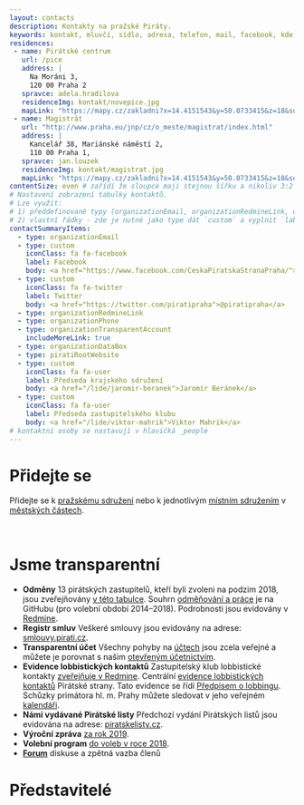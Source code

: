 ```yaml
---
layout: contacts
description: Kontakty na pražské Piráty.
keywords: kontakt, mluvčí, sídlo, adresa, telefon, mail, facebook, kde najdu, kde jsou, pirati praha, praha
residences:
 - name: Pirátské centrum
   url: /pice
   address: |
     Na Moráni 3,
     120 00 Praha 2
   spravce: adela.hradilova
   residenceImg: kontakt/novepice.jpg
   mapLink: "https://mapy.cz/zakladni?x=14.4151543&y=50.0733415&z=18&source=addr&id=9018965&q=Na%20Mor%C3%A1ni%203"
 - name: Magistrát
   url: "http://www.praha.eu/jnp/cz/o_meste/magistrat/index.html"
   address: |
     Kancelář 38, Mariánské náměstí 2, 
     110 00 Praha 1,
   spravce: jan.louzek
   residenceImg: kontakt/magistrat.jpg
   mapLink: "https://mapy.cz/zakladni?x=14.4151543&y=50.0733415&z=18&source=addr&id=9018965&q=Na%20Mor%C3%A1ni%203"
contentSize: even # zařídí že sloupce maji stejnou šířku a nikoliv 3:2 jak je default 
# Nastavení zobrazení tabulky kontaktů.
# Lze využít:
# 1) předdefinované typy (organizationEmail, organizationRedmineLink, organizationPhone, organizationTransparentAccount, organizationDataBox, piratiRootWebsite)
# 2) vlastní řádky - zde je nutné jako type dát `custom` a vyplnit `label` a `body`
contactSummaryItems:
  - type: organizationEmail
  - type: custom
    iconClass: fa fa-facebook
    label: Facebook
    body: <a href="https://www.facebook.com/CeskaPiratskaStranaPraha/">CeskaPiratskaStranaPraha</a>
  - type: custom
    iconClass: fa fa-twitter
    label: Twitter
    body: <a href="https://twitter.com/piratipraha">@piratipraha</a>
  - type: organizationRedmineLink
  - type: organizationPhone
  - type: organizationTransparentAccount
    includeMoreLink: true
  - type: organizationDataBox
  - type: piratiRootWebsite
  - type: custom
    iconClass: fa fa-user
    label: Předseda krajského sdružení
    body: <a href="/lide/jaromir-beranek">Jaromír Beránek</a>
  - type: custom
    iconClass: fa fa-user
    label: Předseda zastupitelského klubu
    body: <a href="/lide/viktor-mahrik">Viktor Mahrik</a>
# kontaktní osoby se nastavují v hlavičká _people
---
```


<div class="o-section-header o-section-header--indented">
  <h1 class="t-h2-alt">Přidejte se</h1>
</div>

Přidejte se k [pražskému sdružení](/pripoj-se) nebo k jednotlivým [místním sdružením](/mestske-casti) v [městských částech](/mestske-casti).

<br>

<div class="o-section-header o-section-header--indented">
  <h1 class="t-h2-alt">Jsme transparentní</h1>
</div>


* **Odměny** 13 pirátských zastupitelů, kteří byli zvoleni na podzim 2018, jsou zveřejňovány <a href="https://praha.pirati.cz/odmeny.html">v této tabulce</a>. Souhrn <a href="https://github.com/pirati-cz/KlubPraha/tree/master/odmeny">odměňování a práce</a> je na GitHubu (pro volební období 2014–2018). Podrobnosti jsou evidovány v <a href="https://redmine.pirati.cz/projects/praha">Redmine</a>. 
* **Registr smluv** Veškeré smlouvy jsou evidovány na adrese: <a href="http://smlouvy.pirati.cz">smlouvy.pirati.cz</a>.
* **Transparentní účet** Všechny pohyby na <a href="https://ucet.pirati.cz">účtech</a> jsou zcela veřejné a můžete je porovnat s našim <a href="https://piroplaceni.pirati.cz">otevřeným účetnictvím</a>.
* **Evidence lobbistických kontaktů** Zastupitelský klub lobbistické kontakty <a href="https://redmine.pirati.cz/projects/praha/issues?utf8=%E2%9C%93&set_filter=1&f[]=tracker_id&op[tracker_id]=%3D&v[tracker_id][]=13&f[]=&c[]=tracker&c[]=status&c[]=priority&c[]=subject&c[]=assigned_to&c[]=updated_on&group_by=">zveřejňuje v Redmine</a>. Centrální <a href="http://evidence.pirati.cz">evidence lobbistických kontaktů</a> Pirátské strany. Tato evidence se řídí <a href="https://www.pirati.cz/rules/prl">Předpisem o lobbingu</a>. Schůzky primátora hl. m. Prahy můžete sledovat v jeho veřejném <a href="https://posta.mepnet.cz/OWA/calendar/b64e9279be6d463fa47eda3a8ad90b25@praha.eu/59c6d354ff484778a809142c3ec1bf1610958277075503968005/calendar.html"> kalendáři</a>.
* **Námi vydávané Pirátské listy** Předchozí vydání Pirátských listů jsou evidována na adrese: <a href="https://www.piratskelisty.cz/clanek-2015-vsechny-verze-kvetnovych-piratskych-listu-ve-formatu-pdf">piratskelisty.cz</a>.
* **Výroční zpráva** <a href="https://github.com/pirati-web/praha.pirati.cz/blob/master/assets/pdf/vz-2019/vz-2019-web.pdf">za rok 2019</a>.
* **Volební program** <a href="https://github.com/pirati-web/praha.pirati.cz/blob/master/assets/pdf/program-2018-forum.pdf">do voleb v roce 2018</a>.
* **<a href="https://pirati.cz/forum">Forum</a>** diskuse a zpětná vazba členů

<div class="o-section-header o-section-header--indented">
  <h1 class="t-h2-alt">Představitelé</h1>
</div>

